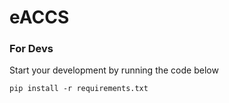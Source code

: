 # eACCS

### For Devs

Start your development by running the code below

```pip install -r requirements.txt```
